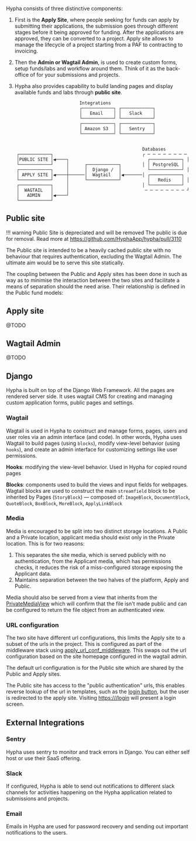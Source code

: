 Hypha consists of three distinctive components:

1. First is the **Apply Site**, where people seeking for funds can apply by submitting their applications, the submission goes through different stages before it being approved for funding. After the applications are approved, they can be converted to a project. Apply site allows to manage the lifecycle of a project starting from a PAF to contracting to invoicing.

2. Then the **Admin or Wagtail Admin**, is used to create custom forms, setup funds/labs and workflow around them. Think of it as the back-office of for your submissions and projects.

3. Hypha also provides capability to build landing pages and display available funds and labs through **public site**.


```
                            Integrations                           
                            ┌────────────┐ ┌────────────┐          
                            │   Email    │ │   Slack    │          
                            └────────────┘ └────────────┘          
                            ┌────────────┐ ┌────────────┐          
                            │ Amazon S3  │ │   Sentry   │          
                            └────────────┘ └────────────┘          
                                                                    
                                                                    
                                                    Databases         
    ┌────────────┐                                  ┌ ─ ─ ─ ─ ─ ─ ─ ─ 
    │PUBLIC SITE │◀────┐                              ┌────────────┐ │
    └────────────┘     │      ┌────────────┐        │ │ PostgreSQL │  
    ┌────────────┐     │      │  Django /  │          └────────────┘ │
    │ APPLY SITE │◀────┼──────│  Wagtail   │◀───────│ ┌────────────┐  
    └────────────┘     │      └────────────┘          │   Redis    │ │
    ┌────────────┐     │                            │ └────────────┘  
    │  WAGTAIL   │     │                             ─ ─ ─ ─ ─ ─ ─ ─ ┘
    │   ADMIN    │◀────┘                                              
    └────────────┘                                                    
```

## Public site

!!! warning Public Site is depreciated and will be removed
    The public is due for removal. Read more at https://github.com/HyphaApp/hypha/pull/3110

The Public site is intended to be a heavily cached public site with no behaviour that requires authentication, excluding the Wagtail Admin. The ultimate aim would be to serve this site statically.

The coupling between the Public and Apply sites has been done in such as way as to minimise the interaction between the two sites and facilitate a means of separation should the need arise. Their relationship is defined in the Public fund models:

## Apply site

@TODO

## Wagtail Admin

@TODO


## Django

Hypha is built on top of the Django Web Framework. All the pages are rendered server side. It uses wagtail CMS for creating and managing custom application forms, public pages and settings.

### Wagtail

Wagtail is used in Hypha to construct and manage forms, pages, users and user roles via an admin interface (and code). In other words, Hypha uses Wagtail to build pages (using `blocks`), modify view-level behavior (using `hooks`), and create an admin interface for customizing settings like user permissions.

**Hooks**: modifying the view-level behavior. Used in Hypha for copied round pages

**Blocks**: components used to build the views and input fields for webpages. Wagtail blocks are used to construct the main `streamfield` block to be inherited by Pages (`StoryBlock`) — composed of: `ImageBlock`, `DocumentBlock`, `QuoteBlock`, `BoxBlock`, `MoreBlock`, `ApplyLinkBlock`

### Media

Media is encouraged to be split into two distinct storage locations. A Public and a Private location, applicant media should exist only in the Private location. This is for two reasons:

1. This separates the site media, which is served publicly with no authentication, from the Applicant media, which has permissions checks, it reduces the risk of a miss-configured storage exposing the Applicant data.
2. Maintains separation between the two halves of the platform, Apply and Public.

Media should also be served from a view that inherits from the [PrivateMediaView](https://github.com/HyphaApp/hypha/blob/main/hypha/apply/utils/storage.py) which will confirm that the file isn't made public and can be configured to return the file object from an authenticated view.

### URL configuration

The two site have different url configurations, this limits the Apply site to a subset of the urls in the project. This is configured as part of the middleware stack using [apply\_url\_conf\_middleware](https://github.com/HyphaApp/hypha/blob/main/hypha/apply/middleware.py). This swaps out the url configuration based on the site homepage configured in the wagtail admin.

The default url configuration is for the Public site which are shared by the Public and Apply sites.

The Public site has access to the "public authentication" urls, this enables reverse lookup of the url in templates, such as the [login button](https://github.com/HyphaApp/hypha/blob/main/hypha/public/utils/templates/utils/includes/login_button.html), but the user is redirected to the apply site. Visiting [https:///login](https:///login) will present a login screen.


## External Integrations

### Sentry

Hypha uses sentry to monitor and track errors in Django. You can either self host or use their SaaS offering.

### Slack

If configured, Hypha is able to send out notifications to different slack channels for activities happening on the Hypha application related to submissions and projects.

### Email

Emails in Hypha are used for password recovery and sending out important notifications to the users.

